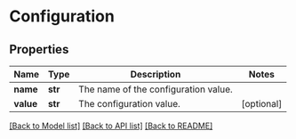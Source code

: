 # Configuration

## Properties
Name | Type | Description | Notes
------------ | ------------- | ------------- | -------------
**name** | **str** | The name of the configuration value. | 
**value** | **str** | The configuration value. | [optional] 

[[Back to Model list]](../README.md#documentation-for-models) [[Back to API list]](../README.md#documentation-for-api-endpoints) [[Back to README]](../README.md)

